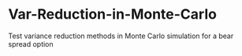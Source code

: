 # Var-Reduction-in-Monte-Carlo
Test variance reduction methods in Monte Carlo simulation for a bear spread option
